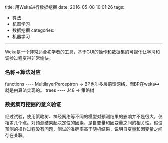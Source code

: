 title: 用Weka进行数据挖掘
date: 2016-05-08 10:01:26
tags:
- 算法
- 机器学习
- 数据挖掘
categories:
- 机器学习
---

Weka是一个非常适合初学者的工具，基于GUI的操作和数据集的可视化让学习和调参过程变得非常愉快。

### 名称->算法对应
functions ----  MultilayerPerceptron -> BP也叫多层前馈网络，而BP在weka中就是由算法实现的。
trees     ----  J48 -> 策略树

### 数据集可挖掘的意义验证
经过试验，使用策略树、神经网络等不同的模型对预测结果的影响并不是很大，仅相差几个点。对预测结果起决定性的因素，是自变量和因变量之间的相关性。假设预测的操作过程没有问题，测试的准确率高于随机结果，说明自变量和因变量之间存在关联。


